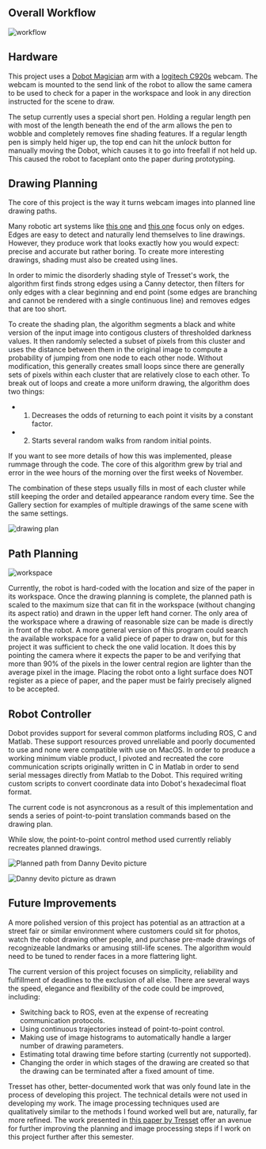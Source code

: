 ## Overall Workflow

![workflow](images/workflow.png)

## Hardware

This project uses a [Dobot Magician](https://www.dobot.cc/dobot-magician/product-overview.html) arm with a [logitech C920s](https://www.logitech.com/en-us/product/hd-pro-webcam-c920s) webcam. The webcam is mounted to the send link of the robot to allow the same camera to be used to check for a paper in the workspace and look in any direction instructed for the scene to draw. 

The setup currently uses a special short pen. Holding a regular length pen with most of the length beneath the end of the arm allows the pen to wobble and completely removes fine shading features. If a regular length pen is simply held higer up, the top end can hit the *unlock* button for manually moving the Dobot, which causes it to go into freefall if not held up. This caused the robot to faceplant onto the paper during prototyping. 

## Drawing Planning

The core of this project is the way it turns webcam images into planned line drawing paths. 

Many robotic art systems like [this one](https://www.ri.cmu.edu/wp-content/uploads/2019/01/Li-Mengtian-WACV-2019-Photo-Sketching.pdf) and [this one](http://www.cs.umanitoba.ca/~durocher/research/pubs/lbadAIM2012.pdf) focus only on edges. Edges are easy to detect and naturally lend themselves to line drawings. However, they produce work that looks exactly how you would expect: precise and accurate but rather boring. To create more interesting drawings, shading must also be created using lines. 

In order to mimic the disorderly shading style of Tresset's work, the algorithm first finds strong edges using a Canny detector, then filters for only edges with a clear beginning and end point (some edges are branching and cannot be rendered with a single continuous line) and removes edges that are too short. 

To create the shading plan, the algorithm segments a black and white version of the input image into contigous clusters of thresholded darkness values. It then randomly selected a subset of pixels from this cluster and uses the distance between them in the original image to compute a probability of jumping from one node to each other node. Without modification, this generally creates small loops since there are generally sets of pixels within each cluster that are relatively close to each other. To break out of loops and create a more uniform drawing, the algorithm does two things: 

- 1. Decreases the odds of returning to each point it visits by a constant factor. 
- 2. Starts several random walks from random initial points. 

If you want to see more details of how this was implemented, please rummage through the code. The core of this algorithm grew by trial and error in the wee hours of the morning over the first weeks of November. 

The combination of these steps usually fills in most of each cluster while still keeping the order and detailed appearance random every time. See the Gallery section for examples of multiple drawings of the same scene with the same settings. 

![drawing plan](images/imageprocess.png)

## Path Planning

![workspace](images/dobot_workspace.png)

Currently, the robot is hard-coded with the location and size of the paper in its workspace. Once the drawing planning is complete, the planned path is scaled to the maximum size that can fit in the workspace (without changing its aspect ratio) and drawn in the upper left hand corner. The only area of the workspace where a drawing of reasonable size can be made is directly in front of the robot. A more general version of this program could search the available workspace for a valid piece of paper to draw on, but for this project it was sufficient to check the one valid location. It does this by pointing the camera where it expects the paper to be and verifying that more than 90% of the pixels in the lower central region are lighter than the average pixel in the image. Placing the robot onto a light surface does NOT register as a piece of paper, and the paper must be fairly precisely aligned to be accepted. 

## Robot Controller

Dobot provides support for several common platforms including ROS, C and Matlab. These support resources proved unreliable and poorly documented to use and none were compatible with use on MacOS. In order to produce a working minimum viable product, I pivoted and recreated the core communication scripts originally written in C in Matlab in order to send serial messages directly from Matlab to the Dobot. This required writing custom scripts to convert coordinate data into Dobot's hexadecimal float format. 

The current code is not asyncronous as a result of this implementation and sends a series of point-to-point translation commands based on the drawing plan. 

While slow, the point-to-point control method used currently reliably recreates planned drawings. 

![Planned path from Danny Devito picture](images/danny_plan.png)

![Danny devito picture as drawn](images/danny_drawn.png)

## Future Improvements

A more polished version of this project has potential as an attraction at a street fair or similar environment where customers could sit for photos, watch the robot drawing other people, and purchase pre-made drawings of recognizeable landmarks or amusing still-life scenes. The algorithm would need to be tuned to render faces in a more flattering light. 

The current version of this project focuses on simplicity, reliability and fulfillment of deadlines to the exclusion of all else. There are several ways the speed, elegance and flexibility of the code could be improved, including: 

- Switching back to ROS, even at the expense of recreating communication protocols. 
- Using continuous trajectories instead of point-to-point control. 
- Making use of image histograms to automatically handle a larger number of drawing parameters. 
- Estimating total drawing time before starting (currently not supported). 
- Changing the order in which stages of the drawing are created so that the drawing can be terminated after a fixed amount of time. 

Tresset has other, better-documented work that was only found late in the process of developing this project. The technical details were not used in developing my work. The image processing techniques used are qualitatively similar to the methods I found worked well but are, naturally, far more refined. The work presented in [this paper by Tresset](https://www.sciencedirect.com/science/article/pii/S0097849313000149) offer an avenue for further improving the planning and image processing steps if I work on this project further after this semester.
